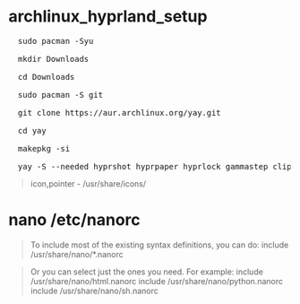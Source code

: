 # archlinux_hyprland_setup

<pre>
  sudo pacman -Syu

  mkdir Downloads

  cd Downloads

  sudo pacman -S git

  git clone https://aur.archlinux.org/yay.git
  
  cd yay
  
  makepkg -si

  yay -S --needed hyprshot hyprpaper hyprlock gammastep cliphist pamixer ttf-hack-nerd otf-comicshanns-nerd nwg-look thorium-browser-bin catppuccin-gtk-theme-mocha starship bibata-rainbow-cursor-theme
</pre>

> icon,pointer - /usr/share/icons/
# nano /etc/nanorc 
> To include most of the existing syntax definitions, you can do:
include /usr/share/nano/*.nanorc

> Or you can select just the ones you need.  For example:
include /usr/share/nano/html.nanorc
include /usr/share/nano/python.nanorc
include /usr/share/nano/sh.nanorc

